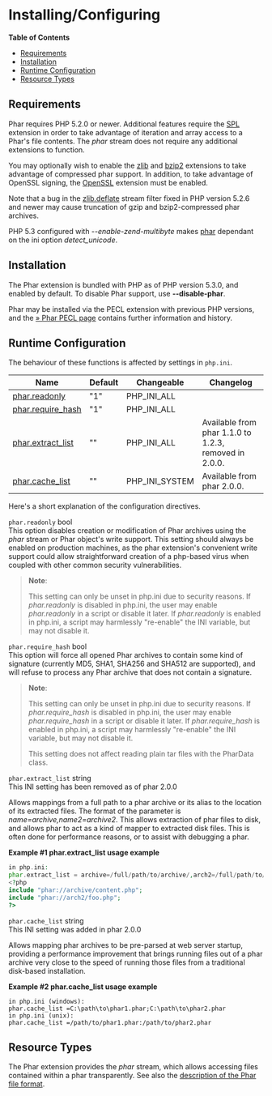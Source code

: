 Installing/Configuring
======================

**Table of Contents**

-   [Requirements](/phar/setup.html#Requirements)
-   [Installation](/phar/setup.html#Installation)
-   [Runtime Configuration](/phar/setup.html#Runtime%20Configuration)
-   [Resource Types](/phar/setup.html#Resource%20Types)

Requirements
------------

Phar requires PHP 5.2.0 or newer. Additional features require the
<a href="/book/spl.html" class="link">SPL</a> extension in order to take
advantage of iteration and array access to a Phar's file contents. The
*phar* stream does not require any additional extensions to function.

You may optionally wish to enable the
<a href="/book/zlib.html" class="link">zlib</a> and
<a href="/book/bzip2.html" class="link">bzip2</a> extensions to take
advantage of compressed phar support. In addition, to take advantage of
OpenSSL signing, the
<a href="/book/openssl.html" class="link">OpenSSL</a> extension must be
enabled.

Note that a bug in the
<a href="/filters/compression.html" class="link">zlib.deflate</a> stream
filter fixed in PHP version 5.2.6 and newer may cause truncation of gzip
and bzip2-compressed phar archives.

PHP 5.3 configured with *--enable-zend-multibyte* makes
<a href="/book/phar.html" class="link">phar</a> dependant on the ini
option *detect\_unicode*.

Installation
------------

The Phar extension is bundled with PHP as of PHP version 5.3.0, and
enabled by default. To disable Phar support, use **--disable-phar**.

Phar may be installed via the PECL extension with previous PHP versions,
and the
<a href="https://pecl.php.net/package/phar" class="link external">» Phar PECL page</a>
contains further information and history.

Runtime Configuration
---------------------

The behaviour of these functions is affected by settings in `php.ini`.

| Name                                                           | Default | Changeable       | Changelog                                             |
|----------------------------------------------------------------|---------|------------------|-------------------------------------------------------|
| <a href="/phar/setup.html#" class="link">phar.readonly</a>     | "1"     | PHP\_INI\_ALL    |                                                       |
| <a href="/phar/setup.html#" class="link">phar.require_hash</a> | "1"     | PHP\_INI\_ALL    |                                                       |
| <a href="/phar/setup.html#" class="link">phar.extract_list</a> | ""      | PHP\_INI\_ALL    | Available from phar 1.1.0 to 1.2.3, removed in 2.0.0. |
| <a href="/phar/setup.html#" class="link">phar.cache_list</a>   | ""      | PHP\_INI\_SYSTEM | Available from phar 2.0.0.                            |

Here's a short explanation of the configuration directives.

`phar.readonly` <span class="type">bool</span>  
This option disables creation or modification of Phar archives using the
*phar* stream or <span class="classname">Phar</span> object's write
support. This setting should always be enabled on production machines,
as the phar extension's convenient write support could allow
straightforward creation of a php-based virus when coupled with other
common security vulnerabilities.

> **Note**:
>
> This setting can only be unset in php.ini due to security reasons. If
> *phar.readonly* is disabled in php.ini, the user may enable
> *phar.readonly* in a script or disable it later. If *phar.readonly* is
> enabled in php.ini, a script may harmlessly "re-enable" the INI
> variable, but may not disable it.

`phar.require_hash` <span class="type">bool</span>  
This option will force all opened Phar archives to contain some kind of
signature (currently MD5, SHA1, SHA256 and SHA512 are supported), and
will refuse to process any Phar archive that does not contain a
signature.

> **Note**:
>
> This setting can only be unset in php.ini due to security reasons. If
> *phar.require\_hash* is disabled in php.ini, the user may enable
> *phar.require\_hash* in a script or disable it later. If
> *phar.require\_hash* is enabled in php.ini, a script may harmlessly
> "re-enable" the INI variable, but may not disable it.
>
> This setting does not affect reading plain tar files with the <span
> class="classname">PharData</span> class.

`phar.extract_list` <span class="type">string</span>  
This INI setting has been removed as of phar 2.0.0

Allows mappings from a full path to a phar archive or its alias to the
location of its extracted files. The format of the parameter is
*name=archive,name2=archive2*. This allows extraction of phar files to
disk, and allows phar to act as a kind of mapper to extracted disk
files. This is often done for performance reasons, or to assist with
debugging a phar.

**Example \#1 phar.extract\_list usage example**

``` php
in php.ini:
phar.extract_list = archive=/full/path/to/archive/,arch2=/full/path/to/arch2
<?php
include "phar://archive/content.php";
include "phar://arch2/foo.php";
?>
```

`phar.cache_list` <span class="type">string</span>  
This INI setting was added in phar 2.0.0

Allows mapping phar archives to be pre-parsed at web server startup,
providing a performance improvement that brings running files out of a
phar archive very close to the speed of running those files from a
traditional disk-based installation.

**Example \#2 phar.cache\_list usage example**

    in php.ini (windows):
    phar.cache_list =C:\path\to\phar1.phar;C:\path\to\phar2.phar
    in php.ini (unix):
    phar.cache_list =/path/to/phar1.phar:/path/to/phar2.phar

Resource Types
--------------

The Phar extension provides the *phar* stream, which allows accessing
files contained within a phar transparently. See also the
<a href="/phar/fileformat.html" class="link">description of the Phar file format</a>.
